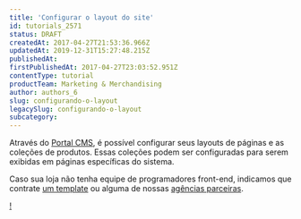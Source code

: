 ```yaml
---
title: 'Configurar o layout do site'
id: tutorials_2571
status: DRAFT
createdAt: 2017-04-27T21:53:36.966Z
updatedAt: 2019-12-31T15:27:48.215Z
publishedAt: 
firstPublishedAt: 2017-04-27T23:03:52.951Z
contentType: tutorial
productTeam: Marketing & Merchandising
author: authors_6
slug: configurando-o-layout
legacySlug: configurando-o-layout
subcategory: 
---
```


Através do [Portal CMS](/pt/topic/aparencia-da-loja/), é possível configurar seus layouts de páginas e as coleções de produtos. Essas coleções podem ser configuradas para serem exibidas em páginas específicas do sistema.

Caso sua loja não tenha equipe de programadores front-end, indicamos que contrate [um template](https://integrando.se/temas/e-commerce/vtex/) ou alguma de nossas [agências parceiras](http://store.vtex.com/).


[!](https://downloads.ctfassets.net/alneenqid6w5/2J4oMfae0UoMw6QGKqc466/ddf5f15cb2d4d52e0a0b4f85c033c594/Portal-CMS.mp4)
